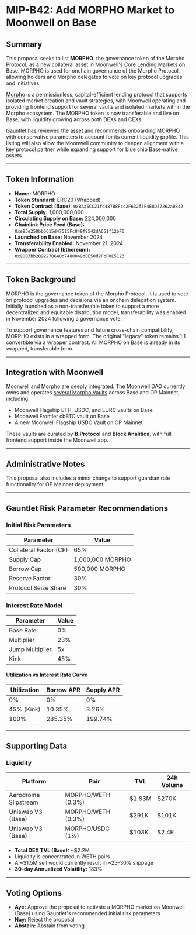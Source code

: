 # MIP-B42: Add MORPHO Market to Moonwell on Base

## Summary

This proposal seeks to list **MORPHO**, the governance token of the Morpho
Protocol, as a new collateral asset in Moonwell's Core Lending Markets on Base.
MORPHO is used for onchain governance of the Morpho Protocol, allowing holders
and Morpho delegates to vote on key protocol upgrades and initiatives.

[Morpho](https://docs.morpho.org/overview/) is a permissionless,
capital-efficient lending protocol that supports isolated market creation and
vault strategies, with Moonwell operating and providing frontend support for
several vaults and isolated markets within the Morpho ecosystem. The MORPHO
token is now transferable and live on Base, with liquidity growing across both
DEXs and CEXs.

Gauntlet has reviewed the asset and recommends onboarding MORPHO with
conservative parameters to account for its current liquidity profile. This
listing will also allow the Moonwell community to deepen alignment with a key
protocol partner while expanding support for blue chip Base-native assets.

---

## Token Information

- **Name:** MORPHO
- **Token Standard:** ERC20 (Wrapped)
- **Token Contract (Base):** `0xBAa5CC21fd487B8Fcc2F632f3F4E8D37262a0842`
- **Total Supply:** 1,000,000,000
- **Circulating Supply on Base:** 224,000,000
- **Chainlink Price Feed (Base):** `0xe95e258bb6615d47515Fc849f8542dA651f12bF6`
- **Launched on Base:** November 2024
- **Transferability Enabled:** November 21, 2024
- **Wrapper Contract (Ethereum):** `0x9D03bb2092270648d7480049d0E58d2FcF0E5123`

---

## Token Background

MORPHO is the governance token of the Morpho Protocol. It is used to vote on
protocol upgrades and decisions via an onchain delegation system. Initially
launched as a non-transferable token to support a more decentralized and
equitable distribution model, transferability was enabled in November 2024
following a governance vote.

To support governance features and future cross-chain compatibility, MORPHO
exists in a wrapped form. The original "legacy" token remains 1:1 convertible
via a wrapper contract. All MORPHO on Base is already in its wrapped,
transferable form.

---

## Integration with Moonwell

Moonwell and Morpho are deeply integrated. The Moonwell DAO currently owns and
operates [several Morpho Vaults](https://moonwell.fi/vaults) across Base and OP
Mainnet, including:

- Moonwell Flagship ETH, USDC, and EURC vaults on Base
- Moonwell Frontier cbBTC vault on Base
- A new Moonwell Flagship USDC Vault on OP Mainnet

These vaults are curated by **B.Protocol** and **Block Analitica**, with full
frontend support inside the Moonwell app.

---

## Administrative Notes

This proposal also includes a minor change to support guardian role
functionality for OP Mainnet deployment.

---

## Gauntlet Risk Parameter Recommendations

### Initial Risk Parameters

| Parameter              | Value            |
| ---------------------- | ---------------- |
| Collateral Factor (CF) | 65%              |
| Supply Cap             | 1,000,000 MORPHO |
| Borrow Cap             | 500,000 MORPHO   |
| Reserve Factor         | 30%              |
| Protocol Seize Share   | 30%              |

### Interest Rate Model

| Parameter       | Value |
| --------------- | ----- |
| Base Rate       | 0%    |
| Multiplier      | 23%   |
| Jump Multiplier | 5x    |
| Kink            | 45%   |

#### Utilization vs Interest Rate Curve

| Utilization | Borrow APR | Supply APR |
| ----------- | ---------- | ---------- |
| 0%          | 0%         | 0%         |
| 45% (Kink)  | 10.35%     | 3.26%      |
| 100%        | 285.35%    | 199.74%    |

---

## Supporting Data

### Liquidity

| Platform             | Pair               | TVL    | 24h Volume |
| -------------------- | ------------------ | ------ | ---------- |
| Aerodrome Slipstream | MORPHO/WETH (0.3%) | $1.83M | $270K      |
| Uniswap V3 (Base)    | MORPHO/WETH (0.3%) | $291K  | $101K      |
| Uniswap V3 (Base)    | MORPHO/USDC (1%)   | $103K  | $2.4K      |

- **Total DEX TVL (Base):** ~$2.2M
- Liquidity is concentrated in WETH pairs
- A ~$1.5M sell would currently result in ~25–30% slippage
- **30-day Annualized Volatility:** 183%

---

## Voting Options

- **Aye:** Approve the proposal to activate a MORPHO market on Moonwell (Base)
  using Gauntlet's recommended initial risk parameters
- **Nay:** Reject the proposal
- **Abstain:** Abstain from voting
